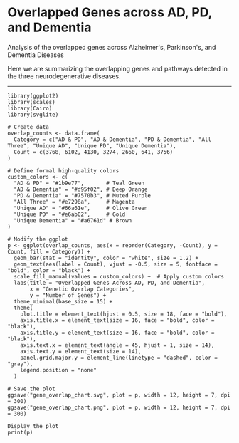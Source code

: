 # Overlapped Genes across AD, PD, and Dementia
Analysis of the overlapped genes across Alzheimer's, Parkinson's, and Dementia Diseases

Here we are summarizing the overlapping genes and pathways detected in the three neurodegenerative diseases.


---

```{r}
library(ggplot2)
library(scales)
library(Cairo)
library(svglite)
```

```{r}
# Create data
overlap_counts <- data.frame(
  Category = c("AD & PD", "AD & Dementia", "PD & Dementia", "All Three", "Unique AD", "Unique PD", "Unique Dementia"),
  Count = c(3768, 6102, 4130, 3274, 2660, 641, 3756)
)
```

```{r}
# Define formal high-quality colors
custom_colors <- c(
  "AD & PD" = "#1b9e77",       # Teal Green
  "AD & Dementia" = "#d95f02", # Deep Orange
  "PD & Dementia" = "#7570b3", # Muted Purple
  "All Three" = "#e7298a",     # Magenta
  "Unique AD" = "#66a61e",     # Olive Green
  "Unique PD" = "#e6ab02",     # Gold
  "Unique Dementia" = "#a6761d" # Brown
)
```

```{r}
# Modify the ggplot
p <- ggplot(overlap_counts, aes(x = reorder(Category, -Count), y = Count, fill = Category)) +
  geom_bar(stat = "identity", color = "white", size = 1.2) +
  geom_text(aes(label = Count), vjust = -0.5, size = 5, fontface = "bold", color = "black") +
  scale_fill_manual(values = custom_colors) +  # Apply custom colors
  labs(title = "Overlapped Genes Across AD, PD, and Dementia", 
       x = "Genetic Overlap Categories", 
       y = "Number of Genes") +
  theme_minimal(base_size = 15) +
  theme(
    plot.title = element_text(hjust = 0.5, size = 18, face = "bold"),
    axis.title.x = element_text(size = 16, face = "bold", color = "black"),
    axis.title.y = element_text(size = 16, face = "bold", color = "black"),
    axis.text.x = element_text(angle = 45, hjust = 1, size = 14),
    axis.text.y = element_text(size = 14),
    panel.grid.major.y = element_line(linetype = "dashed", color = "gray"),
    legend.position = "none"
  )
```

```{r}
# Save the plot
ggsave("gene_overlap_chart.svg", plot = p, width = 12, height = 7, dpi = 300)
ggsave("gene_overlap_chart.png", plot = p, width = 12, height = 7, dpi = 300)
```

```{r}
Display the plot
print(p)
```
